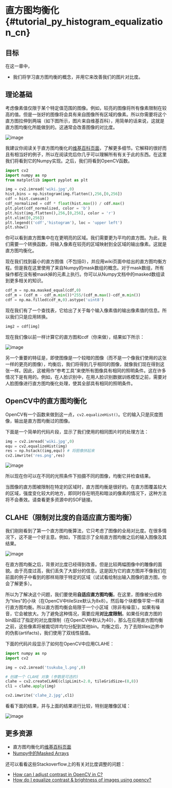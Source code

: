 # 直方图均衡化{#tutorial_py_histogram_equalization_cn}

## 目标

在这一章中，

- 我们将学习直方图均衡的概念，并用它来改善我们的图片对比度。

## 理论基础

考虑像素值仅限于某个特定值范围的图像。例如，较亮的图像将所有像素限制在较高的值。但是一张好的图像将会具有来自图像所有区域的像素。所以你需要将这个直方图拉伸到两端（如下图所示，图片来自维基百科），用简单的话来说，这就是直方图均衡化所能做到的。这通常会改善图像的对比度。

![image](images/histogram_equalization.png)

我建议你阅读关于直方图均衡化的[维基百科页面](https://zh.wikipedia.org/wiki/直方图均衡化)，了解更多细节。它解释的很好而且有相当好的例子，所以在阅读完后你几乎可以理解所有有关于此的东西。在这里我们将看到它的Numpy实现。之后，我们将看到OpenCV函数。

```python
import cv2
import numpy as np
from matplotlib import pyplot as plt

img = cv2.imread('wiki.jpg',0)
hist,bins = np.histogram(img.flatten(),256,[0,256])
cdf = hist.cumsum()
cdf_normalized = cdf * float(hist.max()) / cdf.max()
plt.plot(cdf_normalized, color = 'b')
plt.hist(img.flatten(),256,[0,256], color = 'r')
plt.xlim([0,256])
plt.legend(('cdf','histogram'), loc = 'upper left')
plt.show()
```

你可以看到直方图集中在在更明亮的区域。我们需要更为平均的直方图。为此，我们需要一个转换函数，将输入像素在较亮的区域映射到全区域的输出像素。这就是直方图均衡化。

现在我们找到最小的直方图值（不包括0），并应用wiki页面中给出的直方图均衡方程。但是我在这里使用了来自Numpy的mask数组的概念。对于mask数组，所有操作都在没有被mask掉的元素上执行。你可以从Numpy文档中的masked数组读到更多相关的知识。

```python
cdf_m = np.ma.masked_equal(cdf,0)
cdf_m = (cdf_m - cdf_m.min())*255/(cdf_m.max()-cdf_m.min())
cdf = np.ma.filled(cdf_m,0).astype('uint8')
```

现在我们有了一个查找表，它给出了关于每个输入像素值的输出像素值的信息。所以我们只是应用转换。

```python
img2 = cdf[img]
```



现在我们像以前一样计算它的直方图和cdf（你来做），结果如下所示：

![image](images/histeq_numpy2.jpg)

另一个重要的特征是，即使图像是一个较暗的图像（而不是一个像我们使用的这张一样的更亮的图像），均衡后，我们将得到几乎相同的图像，就像我们现在得到这张一样。因此，这被用作“参考工具”来使所有图像具有相同的照明条件。这在许多情况下是有用的。例如，在人脸识别中，在用人脸识别数据训练模型之前，需要对人脸图像进行直方图均衡化处理，使其全部具有相同的照明条件。

## OpenCV中的直方图均衡化

OpenCV有一个函数来做到这一点，`cv2.equalizeHist()`。它的输入只是灰度图像，输出是直方图均衡过的图像。

下面是一个简单的代码片段，显示了我们使用的相同图片时的处理方法：

```python
img = cv2.imread('wiki.jpg',0)
equ = cv2.equalizeHist(img)
res = np.hstack((img,equ)) # 将图像拼起来
cv2.imwrite('res.png',res)
```

![image](images/equalization_opencv.jpg)

所以现在你可以在不同的光照条件下拍摄不同的图像，均衡它并检查结果。

当图像的直方图被限制在特定的区域时，直方图均衡是很好的。在直方图覆盖较大的区域，强度变化较大的地方，即同时存在明亮和暗淡的像素的情况下，这种方法将不会奏效。请查看更多资源中的SOF链接。

## CLAHE（限制对比度的自适应直方图均衡）

我们刚刚看到了第一个直方图均衡算法，它只考虑了图像的全局对比度。在很多情况下，这不是一个好主意。例如，下图显示了全局直方图均衡之后的输入图像及其结果。

![image](images/clahe_1.jpg)

在直方图均衡之后，背景对比度已经得到改善。但是比较两幅图像中的雕像的面貌。由于亮度过高，我们丢失了大部分的信息。这是因为它的直方图并不像我们在前面的例子中看到的那样局限于特定的区域（试试看绘制出输入图像的直方图，你会了解更多）。

所以为了解决这个问题，我们要使用**自适应直方图均衡**。在这里，图像被分成称为“tiles”的小块（在OpenCV中tileSize默认为8x8）。然后每个块都像平常一样进行直方图均衡。所以直方图均衡会局限于一个小区域（除非有噪音）。如果有噪音，它会被放大。为了避免这种情况，需要应用**对比度限制**。如果任何直方图的bin超过了指定的对比度限制（在OpenCV中默认为40），那么在应用直方图均衡之前，这些像素将被裁切并均匀分配到其他bin。均衡之后，为了去除tiles边界中的伪影(artifacts)，我们使用了双线性插值。

下面的代码片段显示了如何在OpenCV中应用CLAHE：

```python
import numpy as np
import cv2

img = cv2.imread('tsukuba_l.png',0)

# 创建一个 CLAHE 对象 (参数是可选的)
clahe = cv2.createCLAHE(clipLimit=2.0, tileGridSize=(8,8))
cl1 = clahe.apply(img)

cv2.imwrite('clahe_2.jpg',cl1)
```



看看下面的结果，并与上面的结果进行比较，特别是雕像区域：

![image](images/clahe_2.jpg)

## 更多资源

- 直方图均衡化的[维基百科页面](https://zh.wikipedia.org/wiki/直方图均衡化)
- [Numpy中的Masked Arrays](http://docs.scipy.org/doc/numpy/reference/maskedarray.html)

还可以看看这些Stackoverflow上的有关对比度调整的问题：

- [How can I adjust contrast in OpenCV in C?](http://stackoverflow.com/questions/10549245/how-can-i-adjust-contrast-in-opencv-in-c)
- [How do I equalize contrast & brightness of images using opencv?](http://stackoverflow.com/questions/10561222/how-do-i-equalize-contrast-brightness-of-images-using-opencv)
